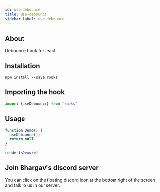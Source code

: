 ```yaml
---
id: use-debounce
title: use-debounce
sidebar_label: use-debounce
---
```


   

## About

Debounce hook for react

## Installation

    npm install --save rooks

## Importing the hook

```javascript
import {useDebounce} from "rooks"
```

## Usage

```jsx
function Demo() {
  useDebounce();
  return null
}

render(<Demo/>)
```


## Join Bhargav's discord server
You can click on the floating discord icon at the bottom right of the screen and talk to us in our server.

